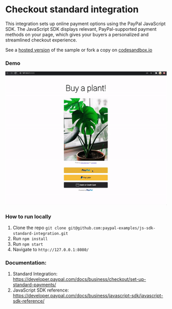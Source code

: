 # Checkout standard integration

This integration sets up online payment options using the PayPal JavaScript SDK. The JavaScript SDK displays relevant, PayPal-supported payment methods on your page, which gives your buyers a personalized and streamlined checkout experience.


See a [hosted version](https://paypal-examples.github.io/js-sdk-standard-integration/) of the sample or fork a copy on [codesandbox.io](https://githubbox.com/paypal-examples/js-sdk-standard-integration/tree/master)

 

### Demo

![Demo](./client/img/demo.gif)

### How to run locally
1. Clone the repo  `git clone git@github.com:paypal-examples/js-sdk-standard-integration.git`
2. Run `npm install`
3. Run `npm start`
4. Navigate to `http://127.0.0.1:8080/`

                                                                            
### Documentation: 
1. Standard Integration: https://developer.paypal.com/docs/business/checkout/set-up-standard-payments/
2. JavaScript SDK reference: https://developer.paypal.com/docs/business/javascript-sdk/javascript-sdk-reference/

